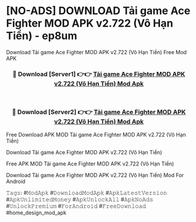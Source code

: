 # [NO-ADS] DOWNLOAD Tải game Ace Fighter MOD APK v2.722 (Vô Hạn Tiền) - ep8um
Download Tải game Ace Fighter MOD APK v2.722 (Vô Hạn Tiền) Free Mod APK

<div align="center">
<h3>🔴 Download [Server1] 👉👉 <a href="https://apk-comot.site?title=Tải_game_Ace_Fighter_MOD_APK_v2.722_(Vô_Hạn_Tiền)">Tải game Ace Fighter MOD APK v2.722 (Vô Hạn Tiền) Mod Apk</a></h3><br>

<h3>🔴 Download [Server2] 👉👉 <a href="https://apk-comot.site?title=Tải_game_Ace_Fighter_MOD_APK_v2.722_(Vô_Hạn_Tiền)">Tải game Ace Fighter MOD APK v2.722 (Vô Hạn Tiền) Mod Apk</a></h3>
</div>


Free Download APK MOD Tải game Ace Fighter MOD APK v2.722 (Vô Hạn Tiền)

Download Tải game Ace Fighter MOD APK v2.722 (Vô Hạn Tiền) 

Free APK MOD Tải game Ace Fighter MOD APK v2.722 (Vô Hạn Tiền) 

Download Tải game Ace Fighter MOD APK v2.722 (Vô Hạn Tiền) Mod For Android

𝚃𝚊𝚐𝚜: #𝙼𝚘𝚍𝙰𝚙𝚔 #𝙳𝚘𝚠𝚗𝚕𝚘𝚊𝚍𝙼𝚘𝚍𝙰𝚙𝚔 #𝙰𝚙𝚔𝙻𝚊𝚝𝚎𝚜𝚝𝚅𝚎𝚛𝚜𝚒𝚘𝚗 #𝙰𝚙𝚔𝚄𝚗𝚕𝚒𝚖𝚒𝚝𝚎𝚍𝙼𝚘𝚗𝚎𝚢 #𝙰𝚙𝚔𝚄𝚗𝚕𝚘𝚌𝚔𝙰𝚕𝚕 #𝙰𝚙𝚔𝙽𝚘𝙰𝚍𝚜 #𝚄𝚗𝚕𝚘𝚌𝚔𝙿𝚛𝚎𝚖𝚒𝚞𝚖 #𝙵𝚘𝚛𝙰𝚗𝚍𝚛𝚘𝚒𝚍 #𝙵𝚛𝚎𝚎𝙳𝚘𝚠𝚗𝚕𝚘𝚊𝚍 #home_design_mod_apk
